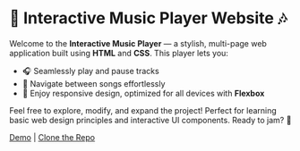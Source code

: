 # 🎵 Interactive Music Player Website 🎶

Welcome to the **Interactive Music Player** — a stylish, multi-page web application built using **HTML** and **CSS**. This player lets you:
- 🎧 Seamlessly play and pause tracks
- 💽 Navigate between songs effortlessly
- 📱 Enjoy responsive design, optimized for all devices with **Flexbox**

Feel free to explore, modify, and expand the project! Perfect for learning basic web design principles and interactive UI components. Ready to jam? 🎸

[Demo](#) | [Clone the Repo](#)
